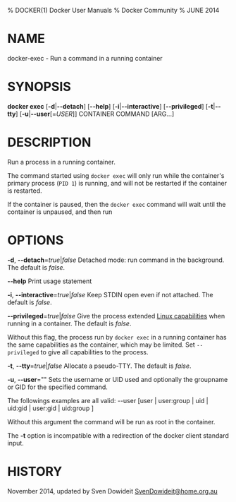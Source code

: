 % DOCKER(1) Docker User Manuals
% Docker Community
% JUNE 2014
# NAME
docker-exec - Run a command in a running container

# SYNOPSIS
**docker exec**
[**-d**|**--detach**]
[**--help**]
[**-i**|**--interactive**]
[**--privileged**]
[**-t**|**--tty**]
[**-u**|**--user**[=*USER*]]
CONTAINER COMMAND [ARG...]

# DESCRIPTION

Run a process in a running container.

The command started using `docker exec` will only run while the container's primary
process (`PID 1`) is running, and will not be restarted if the container is restarted.

If the container is paused, then the `docker exec` command will wait until the
container is unpaused, and then run

# OPTIONS
**-d**, **--detach**=*true*|*false*
   Detached mode: run command in the background. The default is *false*.

**--help**
  Print usage statement

**-i**, **--interactive**=*true*|*false*
   Keep STDIN open even if not attached. The default is *false*.

**--privileged**=*true*|*false*
   Give the process extended [Linux capabilities](http://man7.org/linux/man-pages/man7/capabilities.7.html)
when running in a container. The default is *false*.

   Without this flag, the process run by `docker exec` in a running container has
the same capabilities as the container, which may be limited. Set
`--privileged` to give all capabilities to the process.

**-t**, **--tty**=*true*|*false*
   Allocate a pseudo-TTY. The default is *false*.

**-u**, **--user**=""
   Sets the username or UID used and optionally the groupname or GID for the specified command.

   The followings examples are all valid:
   --user [user | user:group | uid | uid:gid | user:gid | uid:group ]

   Without this argument the command will be run as root in the container.

The **-t** option is incompatible with a redirection of the docker client
standard input.

# HISTORY
November 2014, updated by Sven Dowideit <SvenDowideit@home.org.au>

